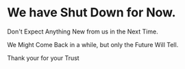 # We have Shut Down for Now.
Don't Expect Anything New from us in the Next Time.

We Might Come Back in a while, but only the Future Will Tell.

Thank your for your Trust
